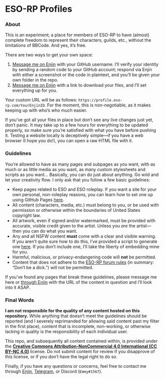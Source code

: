 # ESO-RP Profiles

### About

This is an experiment; a place for members of ESO-RP to have (almost) complete freedom to represent their characters, guilds, etc., without the limitations of BBCode. And yes, it&rsquo;s free.

There are two ways to get your own space:

1. [Message me on Enjin](https://enjin.com/dashboard/messages/compose?type=user&id=11652181) with your GitHub username. I&rsquo;ll verify your identity by sending a random code to your GitHub account; respond via Enjin with either a screenshot or the code in plaintext, and you&rsquo;ll be given your own folder in the repo.
2. [Message me on Enjin](https://enjin.com/dashboard/messages/compose?type=user&id=11652181) with a link to download your files, and I&rsquo;ll set everything up for you.

Your custom URL will be as follows: `https://profile.eso-rp.com/YourEnjinID`. For the moment, this is non-negotiable, as it makes keeping up with who&rsquo;s who much easier.

If you&rsquo;ve got all your files in place but don&rsquo;t see any live changes just yet, don&rsquo;t panic. It may take up to a few hours for everything to be updated properly, so make sure you&rsquo;re satisfied with what you have before pushing it. Testing a website locally is deceptively simple&mdash;if you have a web browser (I hope you do!), you can open a raw HTML file with it.

### Guidelines

You&rsquo;re allowed to have as many pages and subpages as you want, with as much or as little media as you want, as many custom stylesheets and scripts as you want&hellip; Basically, you can do just about anything. Go wild and let your creativity flow. I only ask that you follow a few basic guidelines:

* Keep pages related to ESO and ESO roleplay. If you want a site for your own personal, non-roleplay reasons, you can learn how to set one up using GitHub Pages [here](https://pages.github.com/).
* All content (characters, media, etc.) must belong to you, or be used with permission or otherwise within the boundaries of United States copyright law.
* All artwork, even if signed and/or watermarked, must be provided with accurate, visible credit given to the artist. Unless you *are* the artist&mdash;then you can do what you want.
* Any and all NSFW content **must** come with a clear and visible warning. If you aren&rsquo;t quite sure how to do this, I&rsquo;ve provided a script to generate one [here](https://gist.github.com/emmyemi/aaa0a4ba7b5f51d5ba6298f9de708f11). If you don&rsquo;t include one, I&rsquo;ll take the liberty of embedding mine for you.
* Harmful, malicious, or privacy-endangering code will **not** be permitted.
* Content that does not adhere to the [ESO-RP forum rules](http://eso-rp.com/forum/m/9324623/viewthread/27951247) (in summary: &ldquo;Don&rsquo;t be a dick.&rdquo;) will not be permitted.

If you&rsquo;ve found any pages that break these guidelines, please message me here or [through Enjin](https://enjin.com/dashboard/messages/compose?type=user&id=11652181) with the URL of the content in question and I&rsquo;ll look into it ASAP.

### Final Words

**I am not responsible for the quality of any content hosted on this repository.** While anything that doesn&rsquo;t meet the guidelines should be reported (and I severely reprimanded for allowing said content past my filter in the first place), content that is incomplete, non-working, or otherwise lacking in quality is the responsibility of each individual user.

This repo, and subsequently all content contained within, is provided under the [**Creative Commons Attribution-NonCommercial 4.0 International (CC BY-NC 4.0)**](https://creativecommons.org/licenses/by-nc/4.0/) license. Do not submit content for review if you disapprove of this license, or if you don&rsquo;t have the legal right to do so.

Finally, if you have any questions or concerns, feel free to contact me through [Enjin](http://eso-rp.com/profile/emmy), [Telegram](https://t.me/emmyemi), or Discord (`Emmy#1567`).
